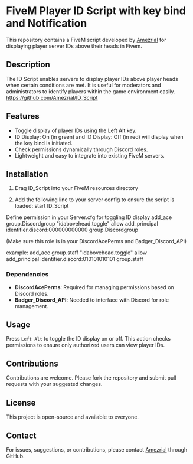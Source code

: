 # FiveM Player ID Script with key bind and Notification

This repository contains a FiveM script developed by [Amezrial](https://github.com/Amezrial) for displaying player server IDs above their heads in Fivem.

## Description

The ID Script enables servers to display player IDs above player heads when certain conditions are met. It is useful for moderators and administrators to identify players within the game environment easily.
https://github.com/Amezrial/ID_Script

## Features

- Toggle display of player IDs using the Left Alt key.
- ID Display: On (in green) and ID Display: Off (in red) will display when the key bind is initiated. 
- Check permissions dynamically through Discord roles.
- Lightweight and easy to integrate into existing FiveM servers.

## Installation

1. Drag ID_Script into your FiveM resources directory

2. Add the following line to your server config to ensure the script is loaded:
start ID_Script 

Define permission in your Server.cfg for toggling ID display
add_ace group.Discordgroup "idabovehead.toggle" allow
add_principal identifier.discord:000000000000 group.Discordgroup

(Make sure this role is in your DiscordAcePerms and Badger_Discord_API)

example:
add_ace group.staff "idabovehead.toggle" allow                            
add_principal identifier.discord:010101010101 group.staff                  




### Dependencies

- **DiscordAcePerms**: Required for managing permissions based on Discord roles.
- **Badger_Discord_API**: Needed to interface with Discord for role management.

## Usage

Press `Left Alt` to toggle the ID display on or off. This action checks permissions to ensure only authorized users can view player IDs.

## Contributions

Contributions are welcome. Please fork the repository and submit pull requests with your suggested changes.

## License

This project is open-source and available to everyone.

## Contact

For issues, suggestions, or contributions, please contact [Amezrial](https://github.com/Amezrial) through GitHub.


